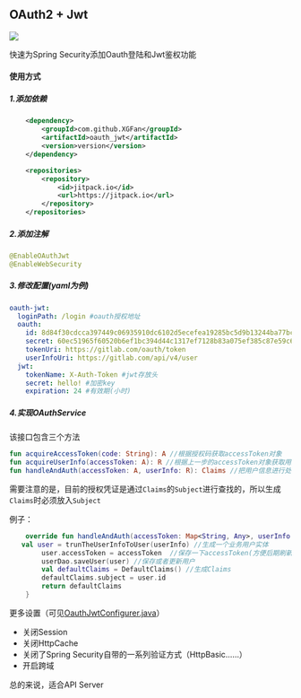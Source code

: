 ## OAuth2 + Jwt

[![](https://jitpack.io/v/XGFan/oauth_jwt.svg)](https://jitpack.io/#XGFan/oauth_jwt)

快速为Spring Security添加Oauth登陆和Jwt鉴权功能

#### 使用方式

##### 1.添加依赖

```xml
	<dependency>
	    <groupId>com.github.XGFan</groupId>
	    <artifactId>oauth_jwt</artifactId>
	    <version>version</version>
	</dependency>

	<repositories>
		<repository>
		    <id>jitpack.io</id>
		    <url>https://jitpack.io</url>
		</repository>
	</repositories>
```



##### 2.添加注解

```java
@EnableOAuthJwt
@EnableWebSecurity
```



##### 3.修改配置(yaml为例)

```yaml
oauth-jwt:
  loginPath: /login #oauth授权地址
  oauth:
    id: 8d84f30cdcca397449c06935910dc6102d5ecefea19285bc5d9b13244ba77bc0
    secret: 60ec51965f60520b6ef1bc394d44c1317ef7128b83a075ef385c87e59c6d6147
    tokenUri: https://gitlab.com/oauth/token
    userInfoUri: https://gitlab.com/api/v4/user
  jwt:
    tokenName: X-Auth-Token #jwt存放头
    secret: hello! #加密key
    expiration: 24 #有效期(小时)
```



##### 4.实现OAuthService

该接口包含三个方法

```kotlin
fun acquireAccessToken(code: String): A //根据授权码获取accessToken对象
fun acquireUserInfo(accessToken: A): R //根据上一步的accessToken对象获取用户信息
fun handleAndAuth(accessToken: A, userInfo: R): Claims //把用户信息进行处理或者生成授权凭证
```

需要注意的是，目前的授权凭证是通过`Claims`的`Subject`进行查找的，所以生成`Claims`时必须放入`Subject`

例子：

```kotlin
    override fun handleAndAuth(accessToken: Map<String, Any>, userInfo: Map<String, Any>): Claims {
   val user = trunTheUserInfoToUser(userInfo) //生成一个业务用户实体
        user.accessToken = accessToken  //保存一下accessToken(方便后期刷新)
        userDao.saveUser(user) //保存或者更新用户
        val defaultClaims = DefaultClaims() //生成Claims
        defaultClaims.subject = user.id
        return defaultClaims
    }
```



更多设置（可见[OauthJwtConfigurer.java]((https://github.com/XGFan/oauth_jwt/blob/master/src/main/java/com/test4x/lib/oauth_jwt/OauthJwtConfigurer.java))）

+ 关闭Session
+ 关闭HttpCache
+ 关闭了Spring Security自带的一系列验证方式（HttpBasic……）
+ 开启跨域



总的来说，适合API Server